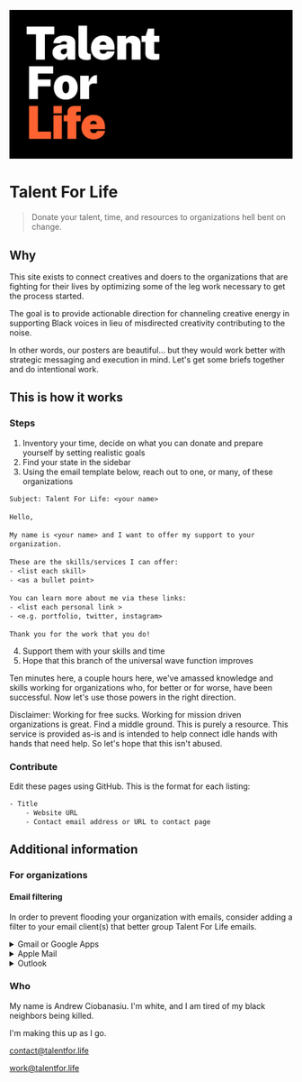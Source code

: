 ![Talent For Life Header Image](/tfl.png)


Talent For Life
===============

> Donate your talent, time, and resources to organizations hell bent on change.


## Why

This site exists to connect creatives and doers to the organizations that are fighting for their lives by optimizing some of the leg work necessary to get the process started. 

The goal is to provide actionable direction for channeling creative energy in supporting Black voices in lieu of misdirected creativity contributing to the noise. 

In other words, our posters are beautiful... but they would work better with strategic messaging and execution in mind. Let's get some briefs together and do intentional work.

## This is how it works

### Steps

1. Inventory your time, decide on what you can donate and prepare yourself by setting realistic goals
2. Find your state in the sidebar
3. Using the email template below, reach out to one, or many, of these organizations

```
Subject: Talent For Life: <your name>

Hello,

My name is <your name> and I want to offer my support to your organization. 

These are the skills/services I can offer:
- <list each skill> 
- <as a bullet point>

You can learn more about me via these links:
- <list each personal link >
- <e.g. portfolio, twitter, instagram>

Thank you for the work that you do! 

```

4. Support them with your skills and time
5. Hope that this branch of the universal wave function improves

Ten minutes here, a couple hours here, we've amassed knowledge and skills working for organizations who, for better or for worse, have been successful. Now let's use those powers in the right direction.

Disclaimer: Working for free sucks. Working for mission driven organizations is great. Find a middle ground. This is purely a resource. This service is provided as-is and is intended to help connect idle hands with hands that need help. So let's hope that this isn't abused.

### Contribute

Edit these pages using GitHub. This is the format for each listing:

```
- Title
    - Website URL
    - Contact email address or URL to contact page
```

## Additional information

### For organizations

#### Email filtering

In order to prevent flooding your organization with emails, consider adding a filter to your email client(s) that better group Talent For Life emails.

<details>
  <summary>Gmail or Google Apps</summary>
  
  #### Create a Filter
  https://support.google.com/mail/answer/6579?hl=en

  #### Create a Label
  https://support.google.com/mail/answer/118708?hl=en&ref_topic=3394656
</details>

<details>
  <summary>Apple Mail</summary>
  
  #### MacOS: Create a rule
  https://support.apple.com/guide/mail/use-rules-to-manage-emails-you-receive-mlhlp1017/mac

  #### iOS: Filter emails
  https://support.apple.com/guide/iphone/flag-and-filter-emails-iph3caefa61/ios
</details>

<details>
  <summary>Outlook</summary>
  
  #### Manage emails using rules
  https://support.office.com/en-us/article/manage-email-messages-by-using-rules-c24f5dea-9465-4df4-ad17-a50704d66c59

  #### Rules for the Outlook Webapp
  https://support.microsoft.com/en-us/office/inbox-rules-in-outlook-web-app-edea3d17-00c9-434b-b9b7-26ee8d9f5622?ui=en-us&rs=en-us&ad=us
</details>



### Who

My name is Andrew Ciobanasiu. I'm white, and I am tired of my black neighbors being killed.

I'm making this up as I go.

contact@talentfor.life

work@talentfor.life